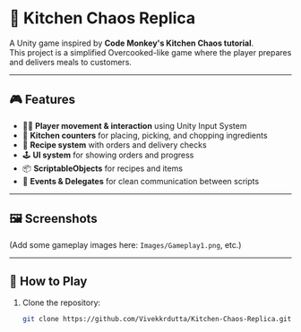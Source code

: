# 🍴 Kitchen Chaos Replica

A Unity game inspired by **Code Monkey's Kitchen Chaos tutorial**.  
This project is a simplified Overcooked-like game where the player prepares and delivers meals to customers.

---

## 🎮 Features
- 👨‍🍳 **Player movement & interaction** using Unity Input System
- 🍳 **Kitchen counters** for placing, picking, and chopping ingredients
- 🥗 **Recipe system** with orders and delivery checks
- 🕹️ **UI system** for showing orders and progress
- 📦 **ScriptableObjects** for recipes and items
- 🔄 **Events & Delegates** for clean communication between scripts

---

## 🖼️ Screenshots
(Add some gameplay images here: `Images/Gameplay1.png`, etc.)

---

## 🚀 How to Play
1. Clone the repository:
   ```bash
   git clone https://github.com/Vivekkrdutta/Kitchen-Chaos-Replica.git
